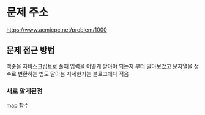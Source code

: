 # 문제 주소 
https://www.acmicpc.net/problem/1000

## 문제 접근 방법 
백준을 자바스크립트로 풀때 입력을 어떻게 받아야 되는지 부터 알아보았고 문자열을 정수로 변환하는 법도 알아봄 자세한거는 블로그에다 적음 

### 새로 알게된점 
map 함수 